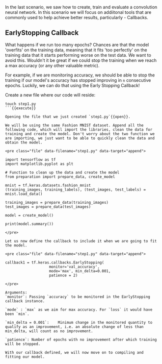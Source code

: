In the last scenario, we saw how to create, train and evaluate a convolution neural network. In this scenario we will focus on addiitonal tools that are commonly used to help achieve better results, particularly - Callbacks.

## EarlyStopping Callback
What happens if we run too many epochs? Chances are that the model 'overfits' on the training data, meaning that it fits 'too perfectly' on the training data that it starts performing worse on the test data. We want to avoid this. Wouldn't it be great if we could stop the training when we reach a max accuracy (or any other valuable metric).

For example, if we are monitoring accuracy, we should be able to stop the training if our model's accuracy has stopped improving in `n` consecutive epochs. Luckily, we can do that using the Early Stopping Callback!

Create a new file where our code will reside:

```
touch step1.py
```{{execute}}

Opening the file that we just created `step1.py`{{open}}.

We will be using the same Fashion MNIST dataset. Append all the following code, which will import the libraries, clean the data for training and create the model. Don't worry about the two function we are importing, we just want to be able to quickly clean the data and obtain the model.

<pre class="file" data-filename="step1.py" data-target="append">

import tensorflow as tf
import matplotlib.pyplot as plt

# Function to clean up the data and create the model
from preparation import prepare_data, create_model

mnist = tf.keras.datasets.fashion_mnist
(training_images, training_labels), (test_images, test_labels) = mnist.load_data()

training_images = prepare_data(training_images)
test_images = prepare_data(test_images)

model = create_model()

print(model.summary())

</pre>

Let us now define the callback to include it when we are going to fit the model.

<pre class="file" data-filename="step1.py" data-target="append">

callback1 = tf.keras.callbacks.EarlyStopping(
                    monitor='val_accuracy',
                    mode='max', min_delta=0.001,
                    patience = 2)

</pre>

Arguments:
`monitor`: Passing `accuracy` to be monitored in the EarlyStopping callback instance.

`mode` : `max` as we aim for max accuracy. For `loss` it would have been `min`.

`min_delta = 0.001`: 	Minimum change in the monitored quantity to qualify as an improvement, i.e. an absolute change of less than min_delta, will count as no improvement.

`patience`: Number of epochs with no improvement after which training will be stopped.

With our callback defined, we will now move on to compiling and fitting our model.
